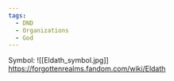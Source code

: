 ```yaml
---
tags:
  - DND
  - Organizations
  - God
---
```

Symbol:
	![[Eldath_symbol.jpg]]
https://forgottenrealms.fandom.com/wiki/Eldath
